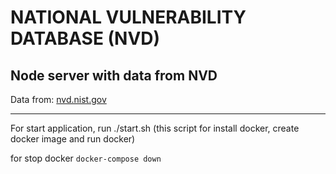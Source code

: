 # NATIONAL VULNERABILITY DATABASE (NVD)
## Node server with data from NVD

Data from: [nvd.nist.gov](https://nvd.nist.gov/vuln/data-feeds)

___
For start application, run ./start.sh
(this script for install docker, create docker image and run docker)

for stop docker ```docker-compose down``` 
